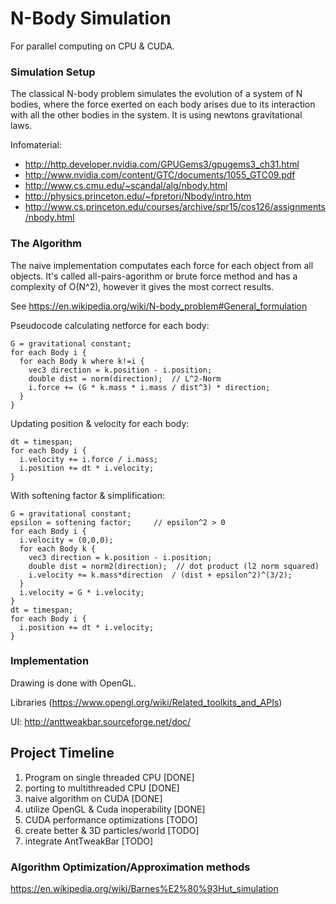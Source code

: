 # N-Body Simulation

For parallel computing on CPU & CUDA.

### Simulation Setup

The classical N-body problem simulates the evolution of a system of N bodies, where the force exerted on each body arises due to its interaction with all the other bodies in the system. It is using newtons gravitational laws.


Infomaterial:
* http://http.developer.nvidia.com/GPUGems3/gpugems3_ch31.html
* http://www.nvidia.com/content/GTC/documents/1055_GTC09.pdf
* http://www.cs.cmu.edu/~scandal/alg/nbody.html
* http://physics.princeton.edu/~fpretori/Nbody/intro.htm
* http://www.cs.princeton.edu/courses/archive/spr15/cos126/assignments/nbody.html


### The Algorithm

The naive implementation computates each force for each object from all objects. It's called all-pairs-agorithm or brute force method and has a complexity of O(N^2), however it gives the most correct results.

See https://en.wikipedia.org/wiki/N-body_problem#General_formulation


Pseudocode calculating netforce for each body:

    G = gravitational constant;
    for each Body i {    
      for each Body k where k!=i {
        vec3 direction = k.position - i.position;
        double dist = norm(direction);  // L^2-Norm
        i.force += (G * k.mass * i.mass / dist^3) * direction;
      }
    }

Updating position & velocity for each body:
    
    dt = timespan;
    for each Body i {    
      i.velocity += i.force / i.mass;
      i.position += dt * i.velocity;
    }

With softening factor & simplification:

    G = gravitational constant;
    epsilon = softening factor;     // epsilon^2 > 0
    for each Body i {
      i.velocity = (0,0,0);
      for each Body k {
        vec3 direction = k.position - i.position;
        double dist = norm2(direction);  // dot product (l2 norm squared)
        i.velocity += k.mass*direction  / (dist + epsilon^2)^(3/2);
      }
      i.velocity = G * i.velocity;
    }
    dt = timespan;
    for each Body i {
      i.position += dt * i.velocity;
    }


### Implementation

Drawing is done with OpenGL.

Libraries (https://www.opengl.org/wiki/Related_toolkits_and_APIs)

UI: http://anttweakbar.sourceforge.net/doc/

## Project Timeline
1. Program on single threaded CPU       [DONE]
2. porting to multithreaded CPU         [DONE]
3. naive algorithm on CUDA              [DONE]
4. utilize OpenGL & Cuda inoperability  [DONE]
5. CUDA performance optimizations       [TODO]
6. create better & 3D particles/world   [TODO]
7. integrate AntTweakBar                [TODO]

### Algorithm Optimization/Approximation methods

https://en.wikipedia.org/wiki/Barnes%E2%80%93Hut_simulation




